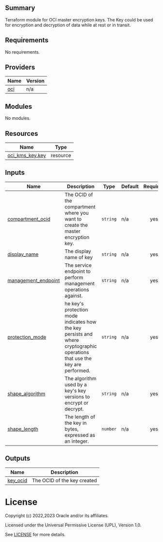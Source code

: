 ## Summary
Terraform module for OCI master encryption keys.
The Key could be used for encryption and decryption of data while at rest or in transit.

<!-- BEGIN_TF_DOCS -->
## Requirements

No requirements.

## Providers

| Name | Version |
|------|---------|
| <a name="provider_oci"></a> [oci](#provider\_oci) | n/a |

## Modules

No modules.

## Resources

| Name | Type |
|------|------|
| [oci_kms_key.key](https://registry.terraform.io/providers/oracle/oci/latest/docs/resources/kms_key) | resource |

## Inputs

| Name | Description | Type | Default | Required |
|------|-------------|------|---------|:--------:|
| <a name="input_compartment_ocid"></a> [compartment\_ocid](#input\_compartment\_ocid) | The OCID of the compartment where you want to create the master encryption key. | `string` | n/a | yes |
| <a name="input_display_name"></a> [display\_name](#input\_display\_name) | The display name of key | `string` | n/a | yes |
| <a name="input_management_endpoint"></a> [management\_endpoint](#input\_management\_endpoint) | The service endpoint to perform management operations against. | `string` | n/a | yes |
| <a name="input_protection_mode"></a> [protection\_mode](#input\_protection\_mode) | he key's protection mode indicates how the key persists and where cryptographic operations that use the key are performed. | `string` | n/a | yes |
| <a name="input_shape_algorithm"></a> [shape\_algorithm](#input\_shape\_algorithm) | The algorithm used by a key's key versions to encrypt or decrypt. | `string` | n/a | yes |
| <a name="input_shape_length"></a> [shape\_length](#input\_shape\_length) | The length of the key in bytes, expressed as an integer. | `number` | n/a | yes |

## Outputs

| Name | Description |
|------|-------------|
| <a name="output_key_ocid"></a> [key\_ocid](#output\_key\_ocid) | The OCID of the key created |
<!-- END_TF_DOCS -->   

# License

Copyright (c) 2022,2023 Oracle and/or its affiliates.

Licensed under the Universal Permissive License (UPL), Version 1.0.

See [LICENSE](./LICENSE) for more details.